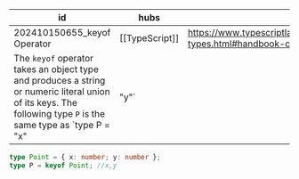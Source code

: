 
| id                          | hubs           | source                                                                           |
| --------------------------- | -------------- | -------------------------------------------------------------------------------- |
| 202410150655_keyof Operator | [[TypeScript]] | https://www.typescriptlang.org/docs/handbook/2/keyof-types.html#handbook-content |
The `keyof` operator takes an object type and produces a string or numeric literal union of its keys. The following type `P` is the same type as `type P = "x" | "y"`
```ts
type Point = { x: number; y: number };
type P = keyof Point; //x,y
```
